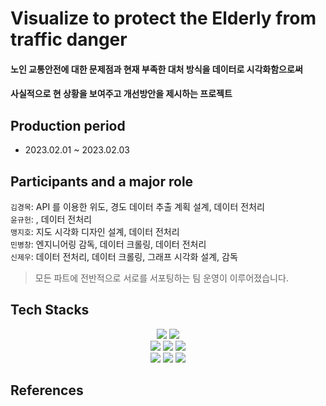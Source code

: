 # Visualize to protect the Elderly from traffic danger
#### 노인 교통안전에 대한 문제점과 현재 부족한 대처 방식을 데이터로 시각화함으로써  
#### 사실적으로 현 상황을 보여주고 개선방안을 제시하는 프로젝트 
## Production period
- 2023.02.01 ~ 2023.02.03
## Participants and a major role
`김경목`: API 를 이용한 위도, 경도 데이터 추출 계획 설계, 데이터 전처리       
`윤규헌`: , 데이터 전처리  
`맹지호`: 지도 시각화 디자인 설계, 데이터 전처리  
`민병창`: 엔지니어링 감독, 데이터 크롤링, 데이터 전처리  
`신제우`: 데이터 전처리, 데이터 크롤링, 그래프 시각화 설계, 감독  
> 모든 파트에 전반적으로 서로를 서포팅하는 팀 운영이 이루어졌습니다.
## Tech Stacks
<div align=center>
    <img src="https://img.shields.io/badge/Pandas-150458?style=for-the-badge&logo=Pandas&logoColor=white">  
    <img src="https://img.shields.io/badge/Matplotlib-006c66?style=for-the-badge&logo=Matplotlib&logoColor=white">
    <br>
    <img src="https://img.shields.io/badge/Folium-77B829?style=for-the-badge&logo=folium&logoColor=white">
    <img src="https://img.shields.io/badge/BeautifulSoup-4A154B?style=for-the-badge&logo=BeautifulSoup&logoColor=white">
    <img src="https://img.shields.io/badge/Selenium-43B02A?style=for-the-badge&logo=Selenium&logoColor=white">
    <br>
    <img src="https://img.shields.io/badge/KaKao API-FFCD00?style=for-the-badge&logo=API&logoColor=white">
    <img src="https://img.shields.io/badge/Git-F05032?style=for-the-badge&logo=Git&logoColor=white">
    <img src="https://img.shields.io/badge/Github-181717?style=for-the-badge&logo=GitHub&logoColor=white">
</div>

## References

